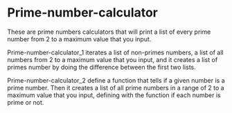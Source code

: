 # Prime-number-calculator
These are prime numbers calculators that will print a list of every prime number from 2 to a maximum value that you input.

Prime-number-calculator_1 iterates a list of non-primes numbers, a list of all numbers from 2 to a maximum value that you input, and it creates a list of primes number by doing the difference between the first two lists.

Prime-number-calculator_2 define a function that tells if a given number is a prime number. Then it creates a list of all prime numbers in a range of 2 to a maximum value that you input, defining with the function if each number is prime or not.
